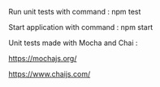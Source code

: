 Run unit tests with command : npm test


Start application with command : npm start


Unit tests made with Mocha and Chai :

https://mochajs.org/

https://www.chaijs.com/
